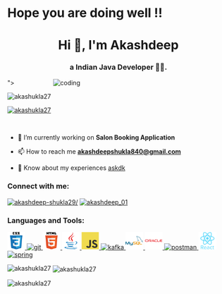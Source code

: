 # Hope you are doing well !!

<h1 align="center">Hi 👋, I'm Akashdeep</h1>
<h3 align="center">a Indian Java Developer 👋🏼.</h3>

<img align="right" alt="coding" width="400" src="https://media4.giphy.com/media/v1.Y2lkPTc5MGI3NjExdWxjeGNxbTZ1ZWI0ZHJodTE1cWZkZ2F0dTV3MWhjMjFoNHE1OTIzbiZlcD12MV9pbnRlcm5hbF9naWZfYnlfaWQmY3Q9Zw/EddY9gk1YkWAnImfKm/giphy.gif" />
"> 

<p align="left"> <img src="https://komarev.com/ghpvc/?username=akashukla27&label=Profile%20views&color=0e75b6&style=flat" alt="akashukla27" /> </p>

<p align="left"> <a href="https://github.com/ryo-ma/github-profile-trophy"><img src="https://github-profile-trophy.vercel.app/?username=akashukla27" alt="akashukla27" /></a> </p>

<p align="left"> <a href="https://twitter.com/" target="blank"><img src="https://img.shields.io/twitter/follow/?logo=twitter&style=for-the-badge" alt="" /></a> </p>

- 🔭 I’m currently working on **Salon Booking Application**

- 📫 How to reach me **akashdeepshukla840@gmail.com**

- 📄 Know about my experiences [askdk](askdk)

<h3 align="left">Connect with me:</h3>
<p align="left">
<a href="https://linkedin.com/in/akashdeep-shukla29/" target="blank"><img align="center" src="https://raw.githubusercontent.com/rahuldkjain/github-profile-readme-generator/master/src/images/icons/Social/linked-in-alt.svg" alt="akashdeep-shukla29/" height="30" width="40" /></a>
<a href="https://www.hackerrank.com/akashdeep_01" target="blank"><img align="center" src="https://raw.githubusercontent.com/rahuldkjain/github-profile-readme-generator/master/src/images/icons/Social/hackerrank.svg" alt="akashdeep_01" height="30" width="40" /></a>
</p>

<h3 align="left">Languages and Tools:</h3>
<p align="left"> <a href="https://www.w3schools.com/css/" target="_blank" rel="noreferrer"> <img src="https://raw.githubusercontent.com/devicons/devicon/master/icons/css3/css3-original-wordmark.svg" alt="css3" width="40" height="40"/> </a> <a href="https://git-scm.com/" target="_blank" rel="noreferrer"> <img src="https://www.vectorlogo.zone/logos/git-scm/git-scm-icon.svg" alt="git" width="40" height="40"/> </a> <a href="https://www.w3.org/html/" target="_blank" rel="noreferrer"> <img src="https://raw.githubusercontent.com/devicons/devicon/master/icons/html5/html5-original-wordmark.svg" alt="html5" width="40" height="40"/> </a> <a href="https://www.java.com" target="_blank" rel="noreferrer"> <img src="https://raw.githubusercontent.com/devicons/devicon/master/icons/java/java-original.svg" alt="java" width="40" height="40"/> </a> <a href="https://developer.mozilla.org/en-US/docs/Web/JavaScript" target="_blank" rel="noreferrer"> <img src="https://raw.githubusercontent.com/devicons/devicon/master/icons/javascript/javascript-original.svg" alt="javascript" width="40" height="40"/> </a> <a href="https://kafka.apache.org/" target="_blank" rel="noreferrer"> <img src="https://www.vectorlogo.zone/logos/apache_kafka/apache_kafka-icon.svg" alt="kafka" width="40" height="40"/> </a> <a href="https://www.mysql.com/" target="_blank" rel="noreferrer"> <img src="https://raw.githubusercontent.com/devicons/devicon/master/icons/mysql/mysql-original-wordmark.svg" alt="mysql" width="40" height="40"/> </a> <a href="https://www.oracle.com/" target="_blank" rel="noreferrer"> <img src="https://raw.githubusercontent.com/devicons/devicon/master/icons/oracle/oracle-original.svg" alt="oracle" width="40" height="40"/> </a> <a href="https://postman.com" target="_blank" rel="noreferrer"> <img src="https://www.vectorlogo.zone/logos/getpostman/getpostman-icon.svg" alt="postman" width="40" height="40"/> </a> <a href="https://reactjs.org/" target="_blank" rel="noreferrer"> <img src="https://raw.githubusercontent.com/devicons/devicon/master/icons/react/react-original-wordmark.svg" alt="react" width="40" height="40"/> </a> <a href="https://spring.io/" target="_blank" rel="noreferrer"> <img src="https://www.vectorlogo.zone/logos/springio/springio-icon.svg" alt="spring" width="40" height="40"/> </a> </p>

<p><img align="left" src="https://github-readme-stats.vercel.app/api/top-langs?username=akashukla27&show_icons=true&locale=en&layout=compact" alt="akashukla27" /></p>

<p>&nbsp;<img align="center" src="https://github-readme-stats.vercel.app/api?username=akashukla27&show_icons=true&locale=en" alt="akashukla27" /></p>

<p><img align="center" src="https://github-readme-streak-stats.herokuapp.com/?user=akashukla27&" alt="akashukla27" /></p>
